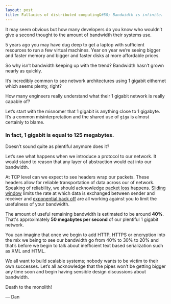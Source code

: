 ```yaml
---
layout: post
title: Fallacies of distributed computing&#58; Bandwidth is infinite.
---
```


It may seem obvious but how many developers do you know who wouldn’t give a second thought to the amount of bandwidth their systems use.

5 years ago you may have dug deep to get a laptop with sufficient resources to run a few virtual machines.
Year on year we’re seeing bigger and faster memory and bigger and faster disks at more affordable prices.

So why isn’t bandwidth keeping up with the trend? Bandwidth hasn’t grown nearly as quickly.

It’s incredibly common to see network architectures using 1 gigabit eithernet which seems plenty, right?

How many engineers really understand what their 1 gigabit network is really capable of?

Let’s start with the misnomer that 1 gigabit is anything close to 1 gigabyte.
It’s a common misinterpretation and the shared use of `giga` is almost certainly to blame. 

### In fact, 1 gigabit is equal to 125 megabytes. ###

Doesn’t sound quite as plentiful anymore does it?

Let’s see what happens when we introduce a protocol to our network. It would stand to reason that any layer of abstraction would eat into our bandwidth.

At TCP level can we expect to see headers wrap our packets.
These headers allow for reliable transportation of data across our of network.
Speaking of reliability, we should acknowledge [packet loss](https://en.wikipedia.org/wiki/Packet_loss) happens.
[Sliding window](https://en.wikipedia.org/wiki/Sliding_window_protocol) limits the rate at which data is exchanged between sender and receiver and [exponential back off](https://en.wikipedia.org/wiki/Exponential_backoff) are all working against you to limit the usefulness of your bandwidth.

The amount of useful remaining bandwidth is estimated to be around **40%**.
That's approximately **50 megabytes per second** of our plentiful 1 gigabit network.

You can imagine that once we begin to add HTTP, HTTPS or encryption into the mix we being to see our bandwidth go from 40% to 30% to 20% and that’s before we begin to talk about inefficient text based serialization such as XML and HTML.

We all want to build scalable systems; nobody wants to be victim to their own successes.
Let’s all acknowledge that the pipes won’t be getting bigger any time soon and begin having sensible design discussions about bandwidth.

Death to the monolith!

&mdash; Dan